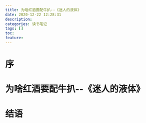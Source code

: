 ```yaml
---
title: 为啥红酒要配牛扒--《迷人的液体》
date: 2020-12-22 12:28:31
description: 
categories: 读书笔记
tags: [] 
toc: 
feature: 
---
```


# 序
<!-- more -->

# 为啥红酒要配牛扒--《迷人的液体》

# 结语